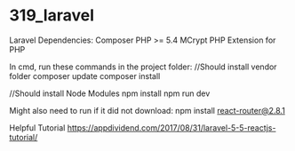 # 319_laravel

Laravel Dependencies:
Composer
PHP >= 5.4
MCrypt PHP Extension for PHP


In cmd, run these commands in the project folder:
//Should install vendor folder
composer update
composer install

//Should install Node Modules
npm install
npm run dev

Might also need to run if it did not download:
npm install react-router@2.8.1

Helpful Tutorial
https://appdividend.com/2017/08/31/laravel-5-5-reactjs-tutorial/

